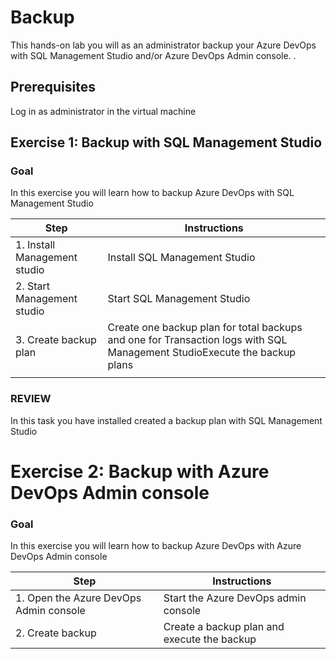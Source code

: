 # Backup

This hands-on lab you will as an administrator backup your Azure DevOps with SQL Management Studio and/or Azure DevOps Admin console.  .

## Prerequisites

Log in as administrator in the virtual machine 

## Exercise 1: Backup with SQL Management Studio

### Goal 
In this exercise you will learn how to backup Azure DevOps with SQL Management Studio 

| Step | Instructions |
| --- | --- |
| 1. Install Management studio | Install SQL Management Studio |
| 2. Start Management studio | Start SQL Management Studio |
| 3. Create backup plan | Create one backup plan for total backups and one for Transaction logs with SQL Management StudioExecute the backup plans |
| |   |

### REVIEW 
In this task you have installed created a backup plan with SQL Management Studio 

# Exercise 2: Backup with Azure DevOps Admin console

### Goal 
In this exercise you will learn how to backup Azure DevOps with Azure DevOps Admin console 

| Step | Instructions |
| --- | --- |
| 1. Open the Azure DevOps Admin console | Start the Azure DevOps admin console |
| 2. Create backup | Create a backup plan and execute the backup |

